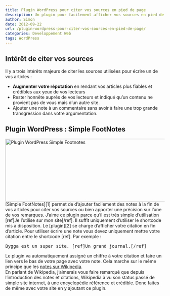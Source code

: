 ```yaml
---
title: Plugin WordPress pour citer vos sources en pied de page
description: Un plugin pour facilement afficher vos sources en pied de page
author: Simon
date: 2012-09-22
url: /plugin-wordpress-pour-citer-vos-sources-en-pied-de-page/
categories: Developpement Web
tags: WordPress
---
```

## Intérêt de citer vos sources

Il y a trois intérêts majeurs de citer les sources utilisées pour écrire un de vos articles :

  * **Augmenter votre réputation** en rendant vos articles plus fiables et crédibles aux yeux de vos lecteurs
  * Rester honnête auprès de vos lecteurs et indiqué qu’un contenu ne provient pas de vous mais d’un autre site.
  * Ajouter une note à un commentaire sans avoir à faire une trop grande transgression dans votre argumentation.

## Plugin WordPress : Simple FootNotes

<img src="http://www.bygga.fr/wp-content/uploads/2012/09/simple-footnotes.png" alt="Plugin WordPress Simple Footnotes" title="simple-footnotes" width="574" height="197" class="aligncenter size-full wp-image-342" />  
[Simple FootNotes][1] permet de d’ajouter facilement des notes à la fin de vos articles pour citer vos sources ou bien apporter une précision sur l’une de vos remarques.  
J’aime ce plugin parce qu’il est très simple d’utilisation [ref]Je l&rsquo;utilise sur mon site[/ref]. Il suffit uniquement d’utiliser le shortcode mis à disposition. Le [plugin][2] se charge d’afficher votre citation en fin d’article.  
Pour utiliser écrire une note vous devez uniquement mettre votre citation entre le shortcode &#91;ref&#93;.  
Par exemple :

<pre>Bygga est un super site. &#91;ref&#93;Un grand journal.&#91;/ref&#93;</pre>

Le plugin va automatiquement assigné un chiffre à votre citation et faire un lien vers le bas de votre page avec votre note. Cela marche sur le même principe que les [notes sur Wikipedia][3].  
En parlant de Wikipedia, j&rsquo;aimerais vous faire remarqué que depuis l&rsquo;introduction des notes et citations, Wikipedia à vu son status passé de simple site internet, à une encyclopédie référence et crédible. Donc faites de même avec votre site en y ajoutant ce plugin.

 [1]: http://wordpress.org/extend/plugins/simple-footnotes/ "simple footnotes"
 [2]: http://www.bygga.fr/c/code-et-plugins/plugins-wordpress/ "Plugin WordPress"
 [3]: http://fr.wikipedia.org/wiki/Aide:Note "Notes sur Wikipedia"
